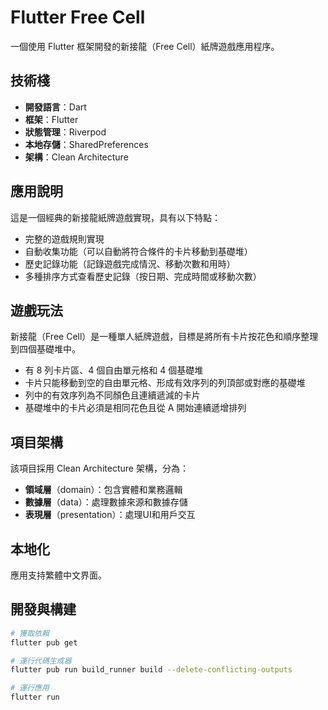 # Flutter Free Cell

一個使用 Flutter 框架開發的新接龍（Free Cell）紙牌遊戲應用程序。

## 技術棧

- **開發語言**：Dart
- **框架**：Flutter
- **狀態管理**：Riverpod
- **本地存儲**：SharedPreferences
- **架構**：Clean Architecture

## 應用說明

這是一個經典的新接龍紙牌遊戲實現，具有以下特點：

- 完整的遊戲規則實現
- 自動收集功能（可以自動將符合條件的卡片移動到基礎堆）
- 歷史記錄功能（記錄遊戲完成情況、移動次數和用時）
- 多種排序方式查看歷史記錄（按日期、完成時間或移動次數）

## 遊戲玩法

新接龍（Free Cell）是一種單人紙牌遊戲，目標是將所有卡片按花色和順序整理到四個基礎堆中。

- 有 8 列卡片區、4 個自由單元格和 4 個基礎堆
- 卡片只能移動到空的自由單元格、形成有效序列的列頂部或對應的基礎堆
- 列中的有效序列為不同顏色且連續遞減的卡片
- 基礎堆中的卡片必須是相同花色且從 A 開始連續遞增排列

## 項目架構

該項目採用 Clean Architecture 架構，分為：

- **領域層**（domain）：包含實體和業務邏輯
- **數據層**（data）：處理數據來源和數據存儲
- **表現層**（presentation）：處理UI和用戶交互

## 本地化

應用支持繁體中文界面。

## 開發與構建

```bash
# 獲取依賴
flutter pub get

# 運行代碼生成器
flutter pub run build_runner build --delete-conflicting-outputs

# 運行應用
flutter run
```
